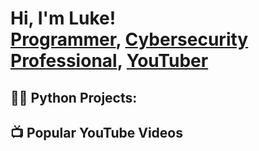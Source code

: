 <h1>Hi, I'm Luke! <br/><a href="https://github.com/joshmadakor1">Programmer</a>, <a href="https://www.linkedin.com/in/joshmadakor/">Cybersecurity Professional</a>, <a href="https://www.youtube.com/c/joshmadakor">YouTuber</a></h1>

<h2>👨‍💻 Python Projects:</h2>

<h2>📺 Popular YouTube Videos</h2>

[youtube]: https://www.youtube.com/channel/UCDYJKcmr_-KwaFmsdPESWkQ
[linkedin]: https://www.linkedin.com/in/luke-boudreaux-4b2913249

